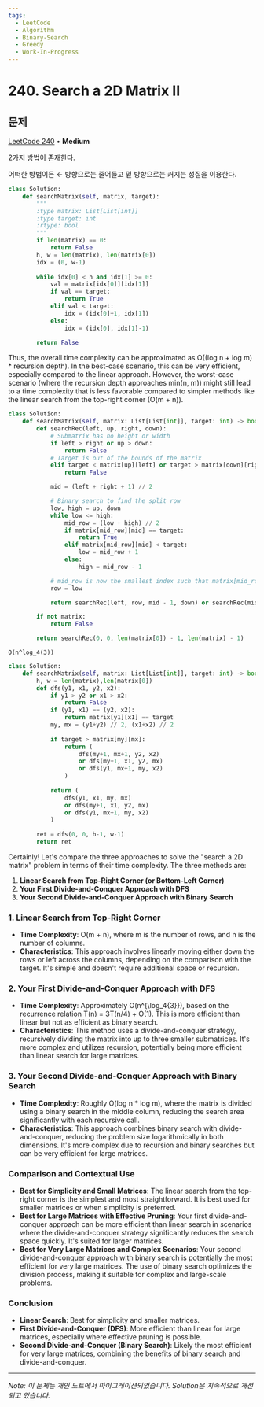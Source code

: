 ```yaml
---
tags:
  - LeetCode
  - Algorithm
  - Binary-Search
  - Greedy
  - Work-In-Progress
---
```


# 240. Search a 2D Matrix II

## 문제

[LeetCode 240](https://leetcode.com/problems/search-a-2d-matrix-ii/) • **Medium**

2가지 방법이 존재한다.

어떠한 방법이든 ← 방향으로는 줄어들고 밑 방향으로는 커지는 성질을 이용한다.

```python
class Solution:
    def searchMatrix(self, matrix, target):
        """
        :type matrix: List[List[int]]
        :type target: int
        :rtype: bool
        """
        if len(matrix) == 0:
            return False
        h, w = len(matrix), len(matrix[0])
        idx = (0, w-1)
        
        while idx[0] < h and idx[1] >= 0:
            val = matrix[idx[0]][idx[1]]
            if val == target:
                return True
            elif val < target:
                idx = (idx[0]+1, idx[1])
            else:
                idx = (idx[0], idx[1]-1)
        
        return False
```

Thus, the overall time complexity can be approximated as O((log n + log m) * recursion depth). In the best-case scenario, this can be very efficient, especially compared to the linear approach. However, the worst-case scenario (where the recursion depth approaches min(n, m)) might still lead to a time complexity that is less favorable compared to simpler methods like the linear search from the top-right corner (O(m + n)).

```python
class Solution:
    def searchMatrix(self, matrix: List[List[int]], target: int) -> bool:
        def searchRec(left, up, right, down):
            # Submatrix has no height or width
            if left > right or up > down:
                return False
            # Target is out of the bounds of the matrix
            elif target < matrix[up][left] or target > matrix[down][right]:
                return False

            mid = (left + right + 1) // 2

            # Binary search to find the split row
            low, high = up, down
            while low <= high:
                mid_row = (low + high) // 2
                if matrix[mid_row][mid] == target:
                    return True
                elif matrix[mid_row][mid] < target:
                    low = mid_row + 1
                else:
                    high = mid_row - 1

            # mid_row is now the smallest index such that matrix[mid_row][mid] > target
            row = low

            return searchRec(left, row, mid - 1, down) or searchRec(mid + 1, up, right, row - 1)

        if not matrix:
            return False

        return searchRec(0, 0, len(matrix[0]) - 1, len(matrix) - 1)
```

`O(n^log_4(3))`

```python
class Solution:
    def searchMatrix(self, matrix: List[List[int]], target: int) -> bool:
        h, w = len(matrix),len(matrix[0])
        def dfs(y1, x1, y2, x2):
            if y1 > y2 or x1 > x2:
                return False
            if (y1, x1) == (y2, x2):
                return matrix[y1][x1] == target
            my, mx = (y1+y2) // 2, (x1+x2) // 2
            
            if target > matrix[my][mx]:
                return (
                    dfs(my+1, mx+1, y2, x2)
                    or dfs(my+1, x1, y2, mx)
                    or dfs(y1, mx+1, my, x2)
                )
            
            return (
                dfs(y1, x1, my, mx)
                or dfs(my+1, x1, y2, mx)
                or dfs(y1, mx+1, my, x2)
            )
            
        ret = dfs(0, 0, h-1, w-1)
        return ret
```

Certainly! Let's compare the three approaches to solve the "search a 2D matrix" problem in terms of their time complexity. The three methods are:

1. **Linear Search from Top-Right Corner (or Bottom-Left Corner)**
2. **Your First Divide-and-Conquer Approach with DFS**
3. **Your Second Divide-and-Conquer Approach with Binary Search**

### 1. Linear Search from Top-Right Corner

- **Time Complexity**: O(m + n), where m is the number of rows, and n is the number of columns.
- **Characteristics**: This approach involves linearly moving either down the rows or left across the columns, depending on the comparison with the target. It's simple and doesn't require additional space or recursion.

### 2. Your First Divide-and-Conquer Approach with DFS

- **Time Complexity**: Approximately O(n^{\log_4{3}}), based on the recurrence relation T(n) = 3T(n/4) + O(1). This is more efficient than linear but not as efficient as binary search.
- **Characteristics**: This method uses a divide-and-conquer strategy, recursively dividing the matrix into up to three smaller submatrices. It's more complex and utilizes recursion, potentially being more efficient than linear search for large matrices.

### 3. Your Second Divide-and-Conquer Approach with Binary Search

- **Time Complexity**: Roughly O(log n * log m), where the matrix is divided using a binary search in the middle column, reducing the search area significantly with each recursive call.
- **Characteristics**: This approach combines binary search with divide-and-conquer, reducing the problem size logarithmically in both dimensions. It's more complex due to recursion and binary searches but can be very efficient for large matrices.

### Comparison and Contextual Use

- **Best for Simplicity and Small Matrices**: The linear search from the top-right corner is the simplest and most straightforward. It is best used for smaller matrices or when simplicity is preferred.
- **Best for Large Matrices with Effective Pruning**: Your first divide-and-conquer approach can be more efficient than linear search in scenarios where the divide-and-conquer strategy significantly reduces the search space quickly. It's suited for larger matrices.
- **Best for Very Large Matrices and Complex Scenarios**: Your second divide-and-conquer approach with binary search is potentially the most efficient for very large matrices. The use of binary search optimizes the division process, making it suitable for complex and large-scale problems.

### Conclusion

- **Linear Search**: Best for simplicity and smaller matrices.
- **First Divide-and-Conquer (DFS)**: More efficient than linear for large matrices, especially where effective pruning is possible.
- **Second Divide-and-Conquer (Binary Search)**: Likely the most efficient for very large matrices, combining the benefits of binary search and divide-and-conquer.

---

*Note: 이 문제는 개인 노트에서 마이그레이션되었습니다. Solution은 지속적으로 개선되고 있습니다.*
